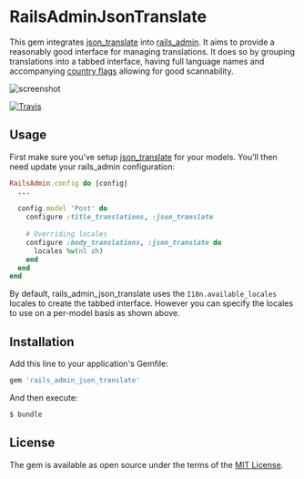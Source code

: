 # RailsAdminJsonTranslate
This gem integrates [json_translate](https://github.com/cfabianski/json_translate) into [rails_admin](https://github.com/sferik/rails_admin). It aims to provide a reasonably good interface for managing translations. It does so by grouping translations into a tabbed interface, having full language names and accompanying [country flags](https://github.com/richardvenneman/emoji_flag) allowing for good scannability.

![screenshot](https://cloud.githubusercontent.com/assets/75705/23833356/7c448ddc-0744-11e7-83fc-22eb1851d060.png)

[![Travis](https://img.shields.io/travis/richardvenneman/rails_admin_json_translate.svg?style=flat-square)](https://travis-ci.org/richardvenneman/rails_admin_json_translate)

## Usage
First make sure you've setup [json_translate](https://github.com/cfabianski/json_translate) for your models. You'll then need update your rails_admin configuration:

```ruby
RailsAdmin.config do |config|
  ...
  
  config.model 'Post' do
    configure :title_translations, :json_translate
    
    # Overriding locales
    configure :body_translations, :json_translate do
      locales %w(nl zh)
    end
  end
end
```

By default, rails_admin_json_translate uses the `I18n.available_locales` locales to create the tabbed interface. However you can specify the locales to use on a per-model basis as shown above.

## Installation
Add this line to your application's Gemfile:

```ruby
gem 'rails_admin_json_translate'
```

And then execute:
```bash
$ bundle
```

## License
The gem is available as open source under the terms of the [MIT License](http://opensource.org/licenses/MIT).
